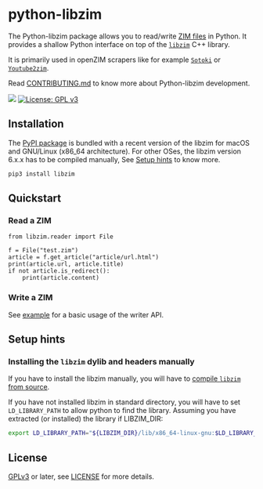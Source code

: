 # python-libzim

The Python-libzim package allows you to read/write [ZIM
files](https://openzim.org) in Python. It provides a shallow Python
interface on top of the [`libzim`](https://github.com/openzim/libzim)
C++ library.

It is primarily used in openZIM scrapers like for example
[`Sotoki`](https://github.com/openzim/sotoki) or
[`Youtube2zim`](https://github.com/openzim/youtube).

Read [CONTRIBUTING.md](./CONTRIBUTING.md) to know more about
Python-libzim development.

[![](https://img.shields.io/pypi/v/libzim.svg)](https://pypi.python.org/pypi/libzim)
[![License: GPL v3](https://img.shields.io/badge/License-GPLv3-blue.svg)](https://www.gnu.org/licenses/gpl-3.0)

## Installation

The [PyPI package](https://pypi.org/project/libzim/) is bundled with a
recent version of the libzim for macOS and GNU/Linux (x86_64
architecture). For other OSes, the libzim version 6.x.x has to be
compiled manually, See [Setup hints](#setup-hints) to know more.

```bash
pip3 install libzim
```

## Quickstart

### Read a ZIM

```python3
from libzim.reader import File

f = File("test.zim")
article = f.get_article("article/url.html")
print(article.url, article.title)
if not article.is_redirect():
    print(article.content)
```

### Write a ZIM

See [example](examples/basic_writer.py) for a basic usage of the
writer API.

## Setup hints

### Installing the `libzim` dylib and headers manually

If you have to install the libzim manually, you will have to [compile
`libzim` from source](https://github.com/openzim/libzim).

If you have not installed libzim in standard directory, you will have
to set `LD_LIBRARY_PATH` to allow python to find the library. Assuming
you have extracted (or installed) the library if LIBZIM_DIR:

```bash
export LD_LIBRARY_PATH="${LIBZIM_DIR}/lib/x86_64-linux-gnu:$LD_LIBRARY_PATH"
```

## License

[GPLv3](https://www.gnu.org/licenses/gpl-3.0) or later, see
[LICENSE](LICENSE) for more details.
